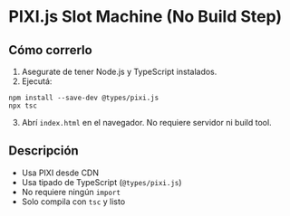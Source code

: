 # PIXI.js Slot Machine (No Build Step)

## Cómo correrlo
1. Asegurate de tener Node.js y TypeScript instalados.
2. Ejecutá:

```
npm install --save-dev @types/pixi.js
npx tsc
```

3. Abrí `index.html` en el navegador. No requiere servidor ni build tool.

## Descripción
- Usa PIXI desde CDN
- Usa tipado de TypeScript (`@types/pixi.js`)
- No requiere ningún `import`
- Solo compila con `tsc` y listo